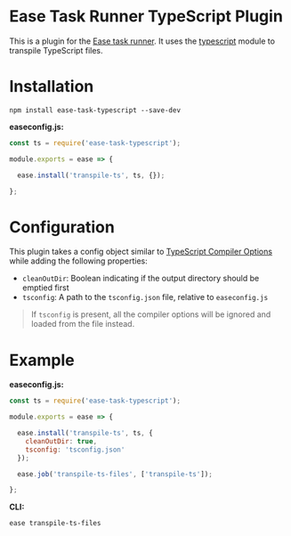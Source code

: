 # Ease Task Runner TypeScript Plugin

This is a plugin for the [Ease task runner](https://github.com/chisel/ease). It uses the [typescript](https://www.npmjs.com/package/typescript) module to transpile TypeScript files.

# Installation

```
npm install ease-task-typescript --save-dev
```

**easeconfig.js:**
```js
const ts = require('ease-task-typescript');

module.exports = ease => {

  ease.install('transpile-ts', ts, {});

};
```

# Configuration

This plugin takes a config object similar to [TypeScript Compiler Options](https://www.typescriptlang.org/docs/handbook/compiler-options.html) while adding the following properties:
  - `cleanOutDir`: Boolean indicating if the output directory should be emptied first
  - `tsconfig`: A path to the `tsconfig.json` file, relative to `easeconfig.js`

> If `tsconfig` is present, all the compiler options will be ignored and loaded from the file instead.

# Example

**easeconfig.js:**
```js
const ts = require('ease-task-typescript');

module.exports = ease => {

  ease.install('transpile-ts', ts, {
    cleanOutDir: true,
    tsconfig: 'tsconfig.json'
  });

  ease.job('transpile-ts-files', ['transpile-ts']);

};
```

**CLI:**
```
ease transpile-ts-files
```
